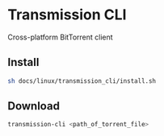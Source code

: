 # Transmission CLI
Cross-platform BitTorrent client

## Install
```bash
sh docs/linux/transmission_cli/install.sh
```

## Download
```bash
transmission-cli <path_of_torrent_file>
```